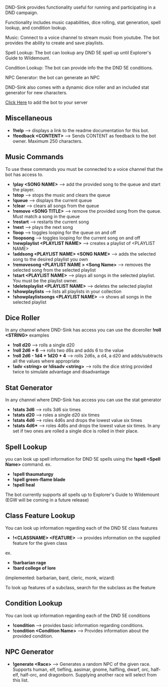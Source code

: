 DND-Sink provides functionality useful for running and participating in a DND campaign.

Functionality includes music capabilities, dice rolling, stat generation, spell lookup, and condition lookup.

Music: Connect to a voice channel to stream music from youtube. The bot provides the ability to create and save playlists.

Spell Lookup: The bot can lookup any DND 5E spell up until Explorer's Guide to Wildemount.

Condition Lookup: The bot can provide info the the DND 5E conditions.

NPC Generator: the bot can generate an NPC

DND-Sink also comes with a dynamic dice roller and an included stat generator for new characters.

[Click Here](https://discord.com/oauth2/authorize?client_id=712699373183565915&permissions=36702208&scope=bot) to add the bot to your server

## Miscellaneous

* **!help** --> displays a link to the readme documentation for this bot.
* **!feedback \<CONTENT\>** --> Sends CONTENT as feedback to the bot owner. Maximum 250 characters.

## Music Commands
To use these commands you must be connected to a voice channel that the bot has access to.

 * **!play \<SONG NAME\>** --> add the provided song to the queue and start the player.
 * **!stop** --> stops the music and clears the queue
 * **!queue** --> displays the current queue
 * **!clear** --> clears all songs from the queue
 * **!remove \<SONG TITLE\>** --> remove the provided song from the queue. Must match a song in the queue
 * **!restart** --> restarts the current song
 * **!next** --> plays the next song
 * **!loop** --> toggles looping for the queue on and off
 * **!loopsong** --> toggles looping for the current song on and off
 * **!newplaylist \<PLAYLIST NAME\>** --> creates a playlist of \<PLAYLIST NAME\>
 * **!addsong \<PLAYLIST NAME\> \<SONG NAME\>** --> adds the selected song to the desired playlist you own
 * **!removesong \<PLAYLIST NAME \> \<Song Name\>** --> removes the selected song from the selected playlist
 * **!start \<PLAYLIST NAME\>** --> plays all songs in the selected playlist. You must be the playlist owner.
 * **!deleteplaylist \<PLAYLIST NAME\>** --> deletes the selected playlist
 * **!showplaylists** --> lists all playlists in your collection
 * **!showplaylistsongs \<PLAYLIST NAME\>** --> shows all songs in the selected playlist



## Dice Roller

In any channel where DND-Sink has access you can use the diceroller
**!roll \<STRING\>**
examples
* **!roll d20**  --> rolls a single d20
* **!roll 2d6 + 6** --> rolls two d6s and adds 6 to the value
* **!roll 2d6 - 1d4 + 1d20 + 4**  --> rolls 2d6s, a d4, a d20 and adds/subtracts all the values where appropriate
* **!adv \<string\> or !disadv \<string\>** --> rolls the dice string provided twice to simulate advantage and disadvantage

## Stat Generator

In any channel where DND-Sink has access you can use the stat generator
* **!stats 3d6** --> rolls 3d6 six times
* **!stats d20**  --> roles a single d20 six times
* **!stats 4d6** --> roles 4d6s and drops the lowest value six times
* **!stats 4d6\***  --> roles 4d6s and drops the lowest value six times. In any set if two ones are rolled a single dice is rolled in their place.

## Spell Lookup

you can look up spell information for DND 5E spells using the **!spell \<Spell Name\>** command.
ex.

 - **!spell thaumaturgy**
 - **!spell green-flame blade**
 - **!spell heal**

The bot currently supports all spells up to Explorer's Guide to Wildemount (EGW will be coming in a future release)

## Class Feature Lookup

You can look up information regarding each of the DND 5E class features
* **!\<CLASSNAME\> \<FEATURE\>** --> provides information on the supplied feature for the given class

ex.
* **!barbarian rage**
* **!bard college of lore**

(implemented: barbarian, bard, cleric, monk, wizard)

To look up features of a subclass, search for the subclass as the feature

## Condition Lookup

You can look up information regarding each of the DND 5E conditions
* **!condition** --> provides basic information regarding conditions.
* **!condition \<Condition Name\>** --> Provides information about the provided condition.

## NPC Generator

* **!generate \<Race\>** --> Generates a random NPC of the given race.
Supports human, elf, tiefling, aasimar, gnome, halfling, dwarf, orc, half-elf, half-orc, and dragonborn. Supplying another race will select from this list.
